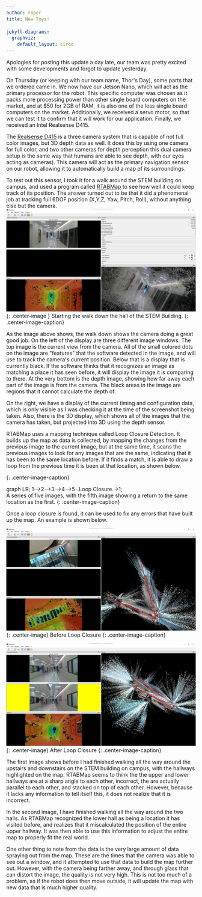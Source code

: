 ```yaml
---
author: roper
title: New Toys!

jekyll-diagrams:
  graphviz:
    default_layout: circo
---
```


Apologies for posting this update a day late, our team was pretty excited with some developments and forgot to update
yesterday.

On Thursday (or keeping with our team name, Thor's Day), some parts that we ordered came in. We now have our Jetson
Nano, which will act as the primary processor for the robot. This specific computer was chosen as it packs more
processing power than other single board computers on the market, and at \$50 for 2GB of RAM, it is also one of the less
single board computers on the market. Additionally, we received a servo motor, so that we can test it to confirm that
it will work for our application. Finally, we received an Intel Realsense D415.

The [Realsense D415](https://www.intelrealsense.com/depth-camera-d415/) is a three camera system that is capable of not
full color images, but 3D depth data as well. It does this by using one camera for full color,
and two other cameras for depth perception this dual camera setup is the same way that humans are able to see depth,
with our eyes acting as cameras). This camera will act as the primary navigation sensor on our robot,
allowing it to automatically build a map of its surroundings.

To test out this sensor, I took it for a walk around the STEM building on campus, and used a program called
[RTABMap](http://introlab.github.io/rtabmap/) to see how well it could keep track of its position. The answer turned out
to be that it did a phenomenal job at tracking full 6DOF position (X,Y,Z, Yaw, Pitch, Roll), without anything else but
the camera.
![Scanning The Hall](downTheHall.jpg){: .center-image }
Starting the walk down the hall of the STEM Building.
{: .center-image-caption}

As the image above shows, the walk down shows the camera doing a great good job. On the left of the display are three
different image windows. The top image is the current view from the camera. All of the small colored dots on the image
are "features" that the software detected in the image, and will use to track the camera's current position.
Below that is a display that is currently black. If the software thinks that it recognizes an image as matching a place
it has seen before, it will display the image it is comparing to there. At the very bottom is the depth image, showing
how far away each part of the image is from the camera. The black areas in the image are regions that it cannot
calculate the depth of.

On the right, we have a display of the current timing and configuration data, which is only visible as I was checking
it at the time of the screenshot being taken. Also, there is the 3D display, which shows all of the images that the
camera has taken, but projected into 3D using the depth sensor.

RTABMap uses a mapping technique called Loop Closure Detection. It builds up the map as data is collected, by mapping
the changes from the previous image to the current image, but at the same time, it scans the previous images to look for
any images that are the same, indicating that it has been to the same location before. If it finds a match, it is able
to draw a loop from the previous time it is been at that location, as shown below. 

{: .center-image-caption}
<div class="mermaid" >
graph LR;
        1-->2-->3-->4-->5-.Loop Closure.->1;
</div>
<script async src="https://unpkg.com/mermaid@8.8.3/dist/mermaid.min.js"></script>
A series of five images, with the fifth image showing a return to the same location as the first.
{: .center-image-caption}

Once a loop closure is found, it can be used to fix any errors that have built up the map. An example is shown below.

![Before Loop Closure](beforeClose.jpg){: .center-image}
Before Loop Closure
{: .center-image-caption}

![After Loop Closure](afterClose.jpg){: .center-image}
After Loop Closure
{: .center-image-caption}

The first image shows before I had finished walking all the way around the upstairs and downstairs on the STEM building
on campus, with the hallways highlighted on the map. RTABMap seems to think the the upper and lower hallways are
at a sharp angle to each other, incorrect, the are actually parallel to each other, and stacked on top of each other.
However, because it lacks any information to tell itself this, it does not realize that it is incorrect.

In the second image, I have finished walking all the way around the two halls. As RTABMap recognized the lower hall as
being a location it has visited before, and realizes that it miscalculated the position of the entire upper hallway. 
It was then able to use this information to adjust the entire map to properly fit the real world. 





One other thing to note from the data is the very large amount of data spraying out from the map. These are the times 
that the camera was able to see out a window, and it attempted to use that data to build the map further out. 
However, with the camera being farther away, and through glass that can distort the image, the quality is not very high. 
This is not too much of a problem, as if the robot does then move outside, it will update the map with new data that
is much higher quality. 